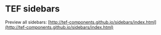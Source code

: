 # TEF sidebars

Preview all sidebars: [http://tef-components.github.io/sidebars/index.html](http://tef-components.github.io/sidebars/index.html)